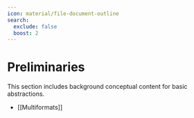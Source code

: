 ```yaml
---
icon: material/file-document-outline
search:
  exclude: false
  boost: 2
---
```


# Preliminaries

This section includes background conceptual content for basic abstractions.

- [[Multiformats]]